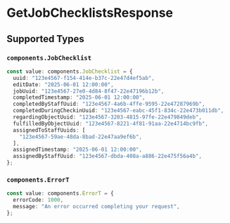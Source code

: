 # GetJobChecklistsResponse


## Supported Types

### `components.JobChecklist`

```typescript
const value: components.JobChecklist = {
  uuid: "123e4567-f154-414e-b37c-22e47d4ef5ab",
  editDate: "2025-06-01 12:00:00",
  jobUuid: "123e4567-27e0-4d84-8f47-22e47196b12b",
  completedTimestamp: "2025-06-01 12:00:00",
  completedByStaffUuid: "123e4567-4a6b-4ffe-9595-22e47287969b",
  completedDuringCheckinUuid: "123e4567-eabc-45f1-834c-22e473b011db",
  regardingObjectUuid: "123e4567-3203-4815-97fe-22e479849deb",
  fulfilledByObjectUuid: "123e4567-8221-4f81-91aa-22e4714bc9fb",
  assignedToStaffUuids: [
    "123e4567-59ae-48da-8bad-22e47aa9ef6b",
  ],
  assignedTimestamp: "2025-06-01 12:00:00",
  assignedByStaffUuid: "123e4567-dbda-408a-a886-22e475f56a4b",
};
```

### `components.ErrorT`

```typescript
const value: components.ErrorT = {
  errorCode: 1000,
  message: "An error occurred completing your request",
};
```

